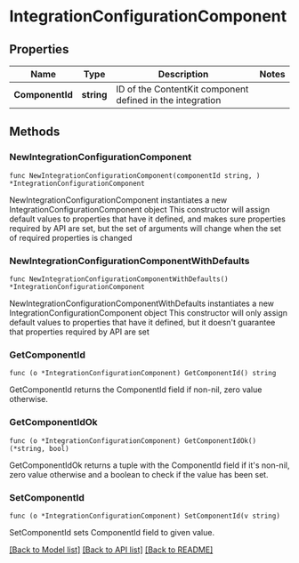 # IntegrationConfigurationComponent

## Properties

Name | Type | Description | Notes
------------ | ------------- | ------------- | -------------
**ComponentId** | **string** | ID of the ContentKit component defined in the integration | 

## Methods

### NewIntegrationConfigurationComponent

`func NewIntegrationConfigurationComponent(componentId string, ) *IntegrationConfigurationComponent`

NewIntegrationConfigurationComponent instantiates a new IntegrationConfigurationComponent object
This constructor will assign default values to properties that have it defined,
and makes sure properties required by API are set, but the set of arguments
will change when the set of required properties is changed

### NewIntegrationConfigurationComponentWithDefaults

`func NewIntegrationConfigurationComponentWithDefaults() *IntegrationConfigurationComponent`

NewIntegrationConfigurationComponentWithDefaults instantiates a new IntegrationConfigurationComponent object
This constructor will only assign default values to properties that have it defined,
but it doesn't guarantee that properties required by API are set

### GetComponentId

`func (o *IntegrationConfigurationComponent) GetComponentId() string`

GetComponentId returns the ComponentId field if non-nil, zero value otherwise.

### GetComponentIdOk

`func (o *IntegrationConfigurationComponent) GetComponentIdOk() (*string, bool)`

GetComponentIdOk returns a tuple with the ComponentId field if it's non-nil, zero value otherwise
and a boolean to check if the value has been set.

### SetComponentId

`func (o *IntegrationConfigurationComponent) SetComponentId(v string)`

SetComponentId sets ComponentId field to given value.



[[Back to Model list]](../README.md#documentation-for-models) [[Back to API list]](../README.md#documentation-for-api-endpoints) [[Back to README]](../README.md)


